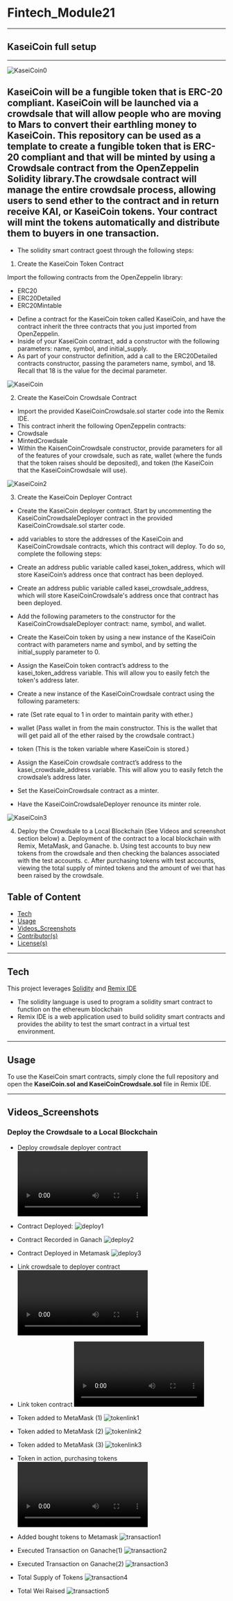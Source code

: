# Fintech_Module21
---

## KaseiCoin full setup
---
![KaseiCoin0](https://github.com/nielsdehaan1977/Fintech_Module21/blob/main/Images/kaseicoin.jpg)


KaseiCoin will be a fungible token that is ERC-20 compliant. KaseiCoin will be launched via a crowdsale that will allow people who are moving to Mars to convert their earthling money to KaseiCoin. This repository can be used as a template to create a fungible token that is ERC-20 compliant and that will be minted by using a Crowdsale contract from the OpenZeppelin Solidity library.The crowdsale contract will manage the entire crowdsale process, allowing users to send ether to the contract and in return receive KAI, or KaseiCoin tokens. Your contract will mint the tokens automatically and distribute them to buyers in one transaction.
--- 

* The solidity smart contract goest through the following steps:

1. Create the KaseiCoin Token Contract

Import the following contracts from the OpenZeppelin library:
* ERC20
* ERC20Detailed
* ERC20Mintable

- Define a contract for the KaseiCoin token called KaseiCoin, and have the contract inherit the three contracts that you just imported from OpenZeppelin.
- Inside of your KaseiCoin contract, add a constructor with the following parameters: name, symbol, and initial_supply.
- As part of your constructor definition, add a call to the ERC20Detailed contracts constructor, passing the parameters name, symbol, and 18. Recall that 18 is the value for the decimal parameter.

![KaseiCoin](https://github.com/nielsdehaan1977/Fintech_Module21/blob/main/Images/1.Successfull_compilation_of_Kasei_token.jpg)

2. Create the KaseiCoin Crowdsale Contract
- Import the provided KaseiCoinCrowdsale.sol starter code into the Remix IDE.
- This contract inherit the following OpenZeppelin contracts:
- Crowdsale
- MintedCrowdsale
- Within the KaisenCoinCrowdsale constructor, provide parameters for all of the features of your crowdsale, such as rate, wallet (where the funds that the token raises should be deposited), and token (the KaseiCoin that the KaseiCoinCrowdsale will use). 

![KaseiCoin2](https://github.com/nielsdehaan1977/Fintech_Module21/blob/main/Images/2.Successfull_compilation_of_Kasei_crowdsale_contract.jpg)

3. Create the KaseiCoin Deployer Contract

- Create the KaseiCoin deployer contract. Start by uncommenting the KaseiCoinCrowdsaleDeployer contract in the provided KaseiCoinCrowdsale.sol starter code.
- add variables to store the addresses of the KaseiCoin and KaseiCoinCrowdsale contracts, which this contract will deploy. To do so, complete the following steps:
- Create an address public variable called kasei_token_address, which will store KaseiCoin’s address once that contract has been deployed.
- Create an address public variable called kasei_crowdsale_address, which will store KaseiCoinCrowdsale's address once that contract has been deployed.
- Add the following parameters to the constructor for the KaseiCoinCrowdsaleDeployer contract: name, symbol, and wallet.

- Create the KaseiCoin token by using a new instance of the KaseiCoin contract with parameters name and symbol, and by setting the initial_supply parameter to 0.
- Assign the KaseiCoin token contract’s address to the kasei_token_address variable. This will allow you to easily fetch the token's address later.

- Create a new instance of the KaseiCoinCrowdsale contract using the following parameters:
- rate (Set rate equal to 1 in order to maintain parity with ether.)
- wallet (Pass wallet in from the main constructor. This is the wallet that will get paid all of the ether raised by the crowdsale contract.)
- token (This is the token variable where KaseiCoin is stored.)

- Assign the KaseiCoin crowdsale contract’s address to the kasei_crowdsale_address variable. This will allow you to easily fetch the crowdsale’s address later.
- Set the KaseiCoinCrowdsale contract as a minter.
- Have the KaseiCoinCrowdsaleDeployer renounce its minter role.

![KaseiCoin3](https://github.com/nielsdehaan1977/Fintech_Module21/blob/main/Images/3.Successfull_compilation_of_Kasei_deployer_contract.jpg)

4. Deploy the Crowdsale to a Local Blockchain (See Videos and screenshot section below)
a. Deployment of the contract to a local blockchain with Remix, MetaMask, and Ganache.
b. Using test accounts to buy new tokens from the crowdsale and then checking the balances associated with the test accounts.
c. After purchasing tokens with test accounts, viewing the total supply of minted tokens and the amount of wei that has been raised by the crowdsale.

## Table of Content

- [Tech](#technologies)
- [Usage](#usage)
- [Videos_Screenshots](#Videos_Screenshots)
- [Contributor(s)](#contributor(s))
- [License(s)](#license(s))

---
## Tech

This project leverages [Solidity](https://soliditylang.org/) and [Remix IDE](https://remix.ethereum.org/)

* The solidity language is used to program a solidity smart contract to function on the ethereum blockchain
* Remix IDE is a web application used to build solidity smart contracts and provides the ability to test the smart contract in a virtual test environment. 

---

## Usage

To use the KaseiCoin smart contracts, simply clone the full repository and open the **KaseiCoin.sol and KaseiCoinCrowdsale.sol** file in Remix IDE.

---

## Videos_Screenshots 

### Deploy the Crowdsale to a Local Blockchain

* Deploy crowdsale deployer contract
![CrowdsaleDeployer Video](https://user-images.githubusercontent.com/48995199/233878086-85f16cb1-9cc7-4f1e-841e-41d44173962c.mp4)

* Contract Deployed:
![deploy1](https://github.com/nielsdehaan1977/Fintech_Module21/blob/main/Images/4a1ContractDeployed.jpg)

* Contract Recorded in Ganach
![deploy2](https://github.com/nielsdehaan1977/Fintech_Module21/blob/main/Images/4a2ContractrecordedGanach.jpg)

* Contract Deployed in Metamask
![deploy3](https://github.com/nielsdehaan1977/Fintech_Module21/blob/main/Images/4a3ContractDeployedMetamask.jpg)


* Link crowdsale to deployer contract
![Link_Crowdsale Video](https://user-images.githubusercontent.com/48995199/233878144-89e48f1e-b26b-40de-bcda-4fbba943ec3e.mp4)


* Link token contract
![Link_Token Video](https://user-images.githubusercontent.com/48995199/233878190-fabf1b48-1b60-42d7-b534-bb3365470f2f.mp4)

* Token added to MetaMask (1)
![tokenlink1](https://github.com/nielsdehaan1977/Fintech_Module21/blob/main/Images/4c1AddTokenToMetamask.jpg)

* Token added to MetaMask (2)
![tokenlink2](https://github.com/nielsdehaan1977/Fintech_Module21/blob/main/Images/4c2AddTokenToMetamask.jpg)

* Token added to MetaMask (3)
![tokenlink3](https://github.com/nielsdehaan1977/Fintech_Module21/blob/main/Images/4c3AddTokenToMetamask.jpg)


* Token in action, purchasing tokens
![Purchase_Token Video](https://user-images.githubusercontent.com/48995199/233878209-26cfe6fe-82c8-45fd-a9b0-f960df97a089.mp4)

* Added bought tokens to Metamask
![transaction1](https://github.com/nielsdehaan1977/Fintech_Module21/blob/main/Images/4d1AddedboughtTokensToMetamask.jpg)

* Executed Transaction on Ganache(1)
![transaction2](https://github.com/nielsdehaan1977/Fintech_Module21/blob/main/Images/4d1transactioninGanache1.jpg)

* Executed Transaction on Ganache(2)
![transaction3](https://github.com/nielsdehaan1977/Fintech_Module21/blob/main/Images/4d1transactioninGanache2.jpg)

* Total Supply of Tokens
![transaction4](https://github.com/nielsdehaan1977/Fintech_Module21/blob/main/Images/4dTotalSupply.jpg)

* Total Wei Raised
![transaction5](https://github.com/nielsdehaan1977/Fintech_Module21/blob/main/Images/4dTotalWeiRaise.jpg)

